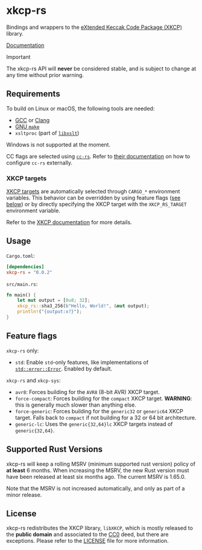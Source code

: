 # xkcp-rs

Bindings and wrappers to the [eXtended Keccak Code Package (XKCP)](https://github.com/XKCP/XKCP) library.

[Documentation](https://danipopes.github.io/xkcp-rs)

> [!IMPORTANT]
> The xkcp-rs API will **never** be considered stable, and is subject to change at any time without prior warning.

## Requirements

To build on Linux or macOS, the following tools are needed:
- [GCC](https://gcc.gnu.org/) or [Clang](https://clang.llvm.org/)
- [GNU `make`](https://www.gnu.org/software/make/)
- `xsltproc` (part of [`libxslt`](https://gitlab.gnome.org/GNOME/libxslt/-/wikis/home))

Windows is not supported at the moment.

CC flags are selected using [`cc-rs`](https://github.com/rust-lang/cc-rs).
Refer to [their documentation](https://github.com/rust-lang/cc-rs#external-configuration-via-environment-variables)
on how to configure `cc-rs` externally.

### XKCP targets

[XKCP targets](https://github.com/XKCP/XKCP#how-can-i-build-the-xkcp) are automatically selected through
`CARGO_*` environment variables. This behavior can be overridden by using
feature flags ([see below](#feature-flags)) or by directly specifying the XKCP
target with the `XKCP_RS_TARGET` environment variable.

Refer to the [XKCP documentation](https://github.com/XKCP/XKCP#how-can-i-build-the-xkcp) for more details.

## Usage

`Cargo.toml`:

```toml
[dependencies]
xkcp-rs = "0.0.2"
```

`src/main.rs`:

```rust
fn main() {
    let mut output = [0u8; 32];
    xkcp_rs::sha3_256(b"Hello, World!", &mut output);
    println!("{output:x?}");
}
```

## Feature flags

`xkcp-rs` only:
- `std`: Enable `std`-only features, like implementations of [`std::error::Error`](https://doc.rust-lang.org/stable/std/error/trait.Error.html). Enabled by default.

`xkcp-rs` and `xkcp-sys`:
- `avr8`: Forces building for the `AVR8` (8-bit AVR) XKCP target.
- `force-compact`: Forces building for the `compact` XKCP target. **WARNING**: this is generally much slower than anything else.
- `force-generic`: Forces building for the `generic32` or `generic64` XKCP target. Falls back to `compact` if not building for a 32 or 64 bit architecture.
- `generic-lc`: Uses the `generic{32,64}lc` XKCP targets instead of `generic{32,64}`.

## Supported Rust Versions

<!--
When updating this, also update:
- clippy.toml
- Cargo.toml
- .github/workflows/ci.yml
-->

xkcp-rs will keep a rolling MSRV (minimum supported rust version) policy of **at
least** 6 months. When increasing the MSRV, the new Rust version must have been
released at least six months ago. The current MSRV is 1.65.0.

Note that the MSRV is not increased automatically, and only as part of a minor
release.

## License

xkcp-rs redistributes the XKCP library, `libXKCP`, which is mostly released to
the **public domain** and associated to the [CC0](http://creativecommons.org/publicdomain/zero/1.0/)
deed, but there are exceptions.
Please refer to the [LICENSE](LICENSE) file for more information.

